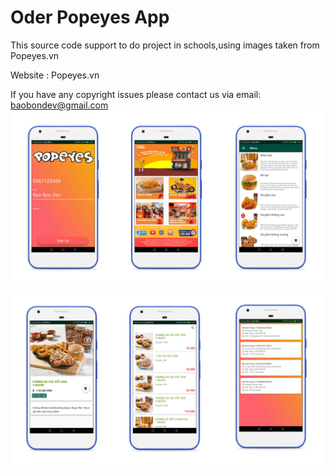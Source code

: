 # Oder Popeyes App
This source code support to do project in schools,using images taken from Popeyes.vn

Website : Popeyes.vn

If you have any copyright issues please contact us via email: baobondev@gmail.com
![Android App Oder Popeyes1](https://github.com/baobon/AndroidApp_Oder_Popeyes/blob/master/readme/screenshot1.jpg?raw=true)
![Android App Oder Popeyes2](https://github.com/baobon/AndroidApp_Oder_Popeyes/blob/master/readme/screenshot2.jpg?raw=true)
